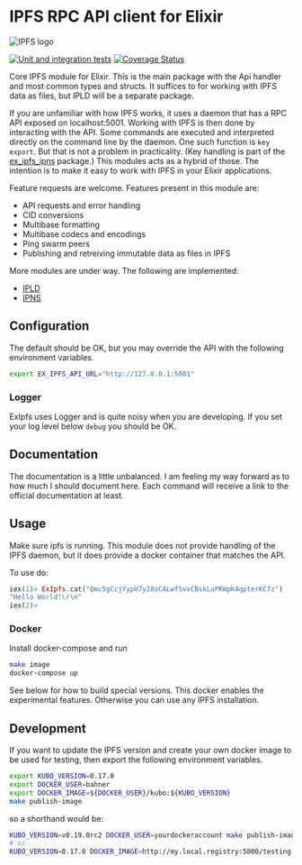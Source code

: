 # IPFS RPC API client for Elixir

![IPFS logo](https://ipfs.io/ipfs/QmQJ68PFMDdAsgCZvA1UVzzn18asVcf7HVvCDgpjiSCAse)

[![Unit and integration tests](https://github.com/bahner/ex-ipfs/actions/workflows/testsuite.yaml/badge.svg)](https://github.com/bahner/ex-ipfs/actions/workflows/testsuite.yaml)
[![Coverage Status](https://coveralls.io/repos/github/bahner/ex-ipfs/badge.svg)](https://coveralls.io/github/bahner/ex-ipfs)

Core IPFS module for Elixir. This is the main package with the Api handler and most common types and structs. It suffices to for working with IPFS data as files, but IPLD will be a separate package.

If you are unfamiliar with how IPFS works, it uses a daemon that has a RPC API exposed on localhost:5001. Working with IPFS is then done by interacting with the API. Some commands are executed and interpreted directly on the command line by the daemon. One such function is `key export`. But that is not a problem in practicality. (Key handling is part of the [ex_ipfs_ipns](https://hex.pm/packages/ex_ipfs_ipns) package.) This modules acts as a hybrid of those. The intention is to make it easy to work with IPFS in your Elixir applications.

Feature requests are welcome. Features present in this module are:

* API requests and error handling
* CID conversions
* Multibase formatting
* Multibase codecs and encodings
* Ping swarm peers
* Publishing and retreiving immutable data as files in IPFS

More modules are under way. The following are implemented:

* [IPLD](https://hex.pm/packages/ex_ipfs_ipld)
* [IPNS](https://hex.pm/packages/ex_ipfs_ipns)

## Configuration

The default should be OK, but you may override the API with the following environment variables.

```bash
export EX_IPFS_API_URL="http://127.0.0.1:5001"
```

### Logger

ExIpfs uses Logger and is quite noisy when you are developing. If you set your log level below `debug` you should be OK.

## Documentation

The documentation is a little unbalanced. I am feeling my way forward as to how much I should document here. Each command will receive a link to the official documentation at least.

## Usage

Make sure ipfs is running. This module does not provide handling of the IPFS daemon, but it does provide a docker container that matches the API.

To use do:

```elixir
iex(1)> ExIpfs.cat("Qmc5gCcjYypU7y28oCALwfSvxCBskLuPKWpK4qpterKC7z")
"Hello World!\r\n"
iex(2)>

```

### Docker

Install docker-compose and run

```bash
make image
docker-compose up
```

See below for how to build special versions. This docker enables the experimental features. Otherwise you can use any IPFS installation.

## Development

If you want to update the IPFS version and create your own docker image to be used for testing, then export the following environment variables.

```bash
export KUBO_VERSION=0.17.0
export DOCKER_USER=bahner
export DOCKER_IMAGE=${DOCKER_USER}/kubo:${KUBO_VERSION}
make publish-image
```

so a shorthand would be:

```bash
KUBO_VERSION=v0.19.0rc2 DOCKER_USER=yourdockeraccount make publish-image # The simplest.
# or
KUBO_VERSION=0.17.0 DOCKER_IMAGE=http://my.local.registry:5000/testing-buils/ipfs:testlabl make publish-image
```
